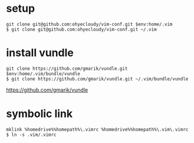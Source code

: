 # setup
    git clone git@github.com:ohyecloudy/vim-conf.git $env:home/.vim
    $ git clone git@github.com:ohyecloudy/vim-conf.git ~/.vim

# install vundle
    git clone https://github.com/gmarik/vundle.git $env:home/.vim/bundle/vundle
    $ git clone https://github.com/gmarik/vundle.git ~/.vim/bundle/vundle
https://github.com/gmarik/vundle

# symbolic link
    mklink %homedrive%%homepath%\.vimrc %homedrive%%homepath%\.vim\.vimrc
    $ ln -s .vim/.vimrc
